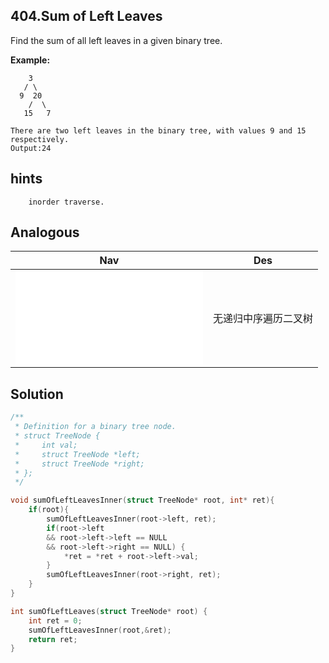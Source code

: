 ## 404.Sum of Left Leaves

Find the sum of all left leaves in a given binary tree.

**Example:**
```
    3
   / \
  9  20
    /  \
   15   7

There are two left leaves in the binary tree, with values 9 and 15 respectively.
Output:24
```

## hints
```
    inorder traverse.
```

## Analogous
|                       Nav                 |                   Des            |
| :----------------------------------------:|:--------------------------------:|
| ![sumOfLeftLeaves](../../medium/94/inorderTraversal.md)|无递归中序遍历二叉树 |

## Solution
``` c
/**
 * Definition for a binary tree node.
 * struct TreeNode {
 *     int val;
 *     struct TreeNode *left;
 *     struct TreeNode *right;
 * };
 */

void sumOfLeftLeavesInner(struct TreeNode* root, int* ret){
    if(root){
        sumOfLeftLeavesInner(root->left, ret);
        if(root->left
        && root->left->left == NULL
        && root->left->right == NULL) {
            *ret = *ret + root->left->val;
        }
        sumOfLeftLeavesInner(root->right, ret);
    }
}

int sumOfLeftLeaves(struct TreeNode* root) {
    int ret = 0;
    sumOfLeftLeavesInner(root,&ret);
    return ret;
}
```

